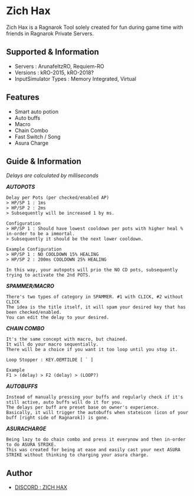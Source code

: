 # Zich Hax

Zich Hax is a Ragnarok Tool solely created for fun during game time with friends in Ragnarok Private Servers.


## Supported & Information

- Servers : ArunafeltzRO, Requiem-RO
- Versions : kRO-2015, kRO-2018?
- InputSimulator Types : Memory Integrated, Virtual


## Features

- Smart auto potion
- Auto buffs
- Macro
- Chain Combo
- Fast Switch / Song
- Asura Charge


## Guide & Information

*Delays are calculated by milliseconds*

***AUTOPOTS***
    
    Delay per Pots (per checked/enabled AP)
    > HP/SP 1 : 1ms
    > HP/SP 2 : 2ms
    > Subsequently will be increased 1 by ms.

    Configuration
    > HP/SP 1 : Should have lowest cooldown per pots with higher heal % in-order to be a immortal.
    > Subsequently it should be the next lower cooldown.
    
    Example Configuration
    > HP/SP 1 : NO COOLDOWN 15% HEALING
    > HP/SP 2 : 200ms COOLDOWN 25% HEALING

    In this way, your autopots will prio the NO CD pots, subsequently trying to activate the 2nd POTS.

***SPAMMER/MACRO***

    There's two types of category in SPAMMER. #1 with CLICK, #2 without CLICK
    The idea is the title itself, it will spam your desired key that has been checked/enabled.
    You can edit the delay to your desired.

***CHAIN COMBO***

    It's the same concept with macro, but chained.
    It will do your macro sequentially.
    There will be a choice if you want it too loop until you stop it.

    Loop Stopper : KEY.OEMTILDE [ ` ]

    Example
    F1 > (delay) > F2 (delay) > (LOOP?)

***AUTOBUFFS***

    Instead of manually pressing your buffs and regularly check if it's still active, auto buffs will do it for you.
    The delays per buff are preset base on owner's experience.
    Basically, it will trigger the autobuffs when stateicon (icon of your buff [right side of Ragnarok]) is gone.

***ASURACHARGE***

    Being lazy to do chain combo and press it everynow and then in-order to do ASURA STRIKE.
    This was created for being at ease and easily cast your next ASURA STRIKE without thinking to charging your asura charge.


## Author

- [DISCORD : ZICH HAX](https://discord.gg/Hh7aWjH8HY)
